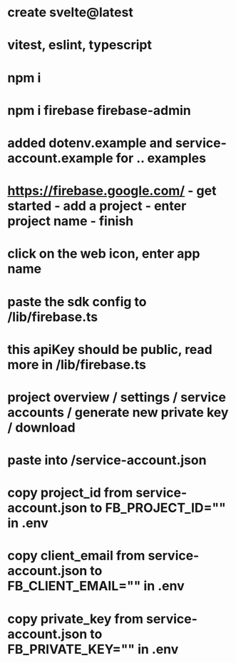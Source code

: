 # create svelte@latest 
# vitest, eslint, typescript

# npm i

# npm i firebase firebase-admin

# added dotenv.example and service-account.example for .. examples

# https://firebase.google.com/ - get started - add a project - enter project name - finish

# click on the web icon, enter app name

# paste the sdk config to /lib/firebase.ts
# this apiKey should be public, read more in /lib/firebase.ts

# project overview / settings / service accounts / generate new private key / download
# paste into /service-account.json

# copy project_id from service-account.json to FB_PROJECT_ID="" in .env
# copy client_email from service-account.json to FB_CLIENT_EMAIL="" in .env
# copy private_key from service-account.json to FB_PRIVATE_KEY="" in .env

